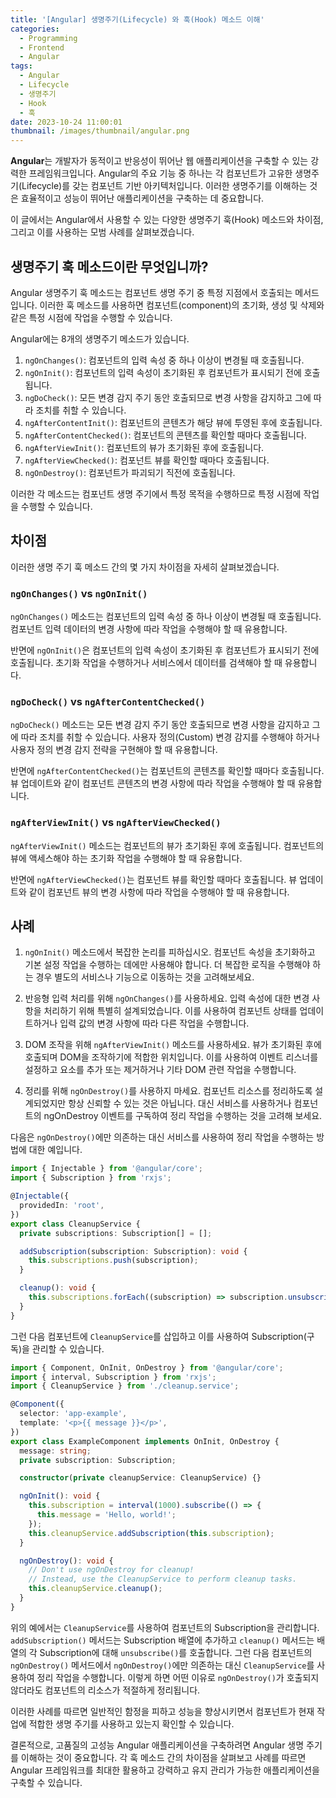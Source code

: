 ```yaml
---
title: '[Angular] 생명주기(Lifecycle) 와 훅(Hook) 메소드 이해'
categories:
  - Programming
  - Frontend
  - Angular
tags:
  - Angular
  - Lifecycle
  - 생명주기
  - Hook
  - 훅
date: 2023-10-24 11:00:01
thumbnail: /images/thumbnail/angular.png
---
```


**Angular**는 개발자가 동적이고 반응성이 뛰어난 웹 애플리케이션을 구축할 수 있는 강력한 프레임워크입니다. Angular의 주요 기능 중 하나는 각 컴포넌트가 고유한 생명주기(Lifecycle)를 갖는 컴포넌트 기반 아키텍처입니다. 이러한 생명주기를 이해하는 것은 효율적이고 성능이 뛰어난 애플리케이션을 구축하는 데 중요합니다.

이 글에서는 Angular에서 사용할 수 있는 다양한 생명주기 훅(Hook) 메소드와 차이점, 그리고 이를 사용하는 모범 사례를 살펴보겠습니다.

## 생명주기 훅 메소드이란 무엇입니까?

Angular 생명주기 훅 메소드는 컴포넌트 생명 주기 중 특정 지점에서 호출되는 메서드입니다. 이러한 훅 메소드를 사용하면 컴포넌트(component)의 초기화, 생성 및 삭제와 같은 특정 시점에 작업을 수행할 수 있습니다.

Angular에는 8개의 생명주기 메소드가 있습니다.

1. `ngOnChanges()`: 컴포넌트의 입력 속성 중 하나 이상이 변경될 때 호출됩니다.
2. `ngOnInit()`: 컴포넌트의 입력 속성이 초기화된 후 컴포넌트가 표시되기 전에 호출됩니다.
3. `ngDoCheck()`: 모든 변경 감지 주기 동안 호출되므로 변경 사항을 감지하고 그에 따라 조치를 취할 수 있습니다.
4. `ngAfterContentInit()`: 컴포넌트의 콘텐츠가 해당 뷰에 투영된 후에 호출됩니다.
5. `ngAfterContentChecked()`: 컴포넌트의 콘텐츠를 확인할 때마다 호출됩니다.
6. `ngAfterViewInit()`: 컴포넌트의 뷰가 초기화된 후에 호출됩니다.
7. `ngAfterViewChecked()`: 컴포넌트 뷰를 확인할 때마다 호출됩니다.
8. `ngOnDestroy()`: 컴포넌트가 파괴되기 직전에 호출됩니다.

이러한 각 메소드는 컴포넌트 생명 주기에서 특정 목적을 수행하므로 특정 시점에 작업을 수행할 수 있습니다.

## 차이점

이러한 생명 주기 훅 메소드 간의 몇 가지 차이점을 자세히 살펴보겠습니다.

### `ngOnChanges()` vs `ngOnInit()`

`ngOnChanges()` 메소드는 컴포넌트의 입력 속성 중 하나 이상이 변경될 때 호출됩니다. 컴포넌트 입력 데이터의 변경 사항에 따라 작업을 수행해야 할 때 유용합니다.

반면에 `ngOnInit()`은 컴포넌트의 입력 속성이 초기화된 후 컴포넌트가 표시되기 전에 호출됩니다. 초기화 작업을 수행하거나 서비스에서 데이터를 검색해야 할 때 유용합니다.

### `ngDoCheck()` vs `ngAfterContentChecked()`

`ngDoCheck()` 메소드는 모든 변경 감지 주기 동안 호출되므로 변경 사항을 감지하고 그에 따라 조치를 취할 수 있습니다. 사용자 정의(Custom) 변경 감지를 수행해야 하거나 사용자 정의 변경 감지 전략을 구현해야 할 때 유용합니다.

반면에 `ngAfterContentChecked()`는 컴포넌트의 콘텐츠를 확인할 때마다 호출됩니다. 뷰 업데이트와 같이 컴포넌트 콘텐츠의 변경 사항에 따라 작업을 수행해야 할 때 유용합니다.

### `ngAfterViewInit()` vs `ngAfterViewChecked()`

`ngAfterViewInit()` 메소드는 컴포넌트의 뷰가 초기화된 후에 호출됩니다. 컴포넌트의 뷰에 액세스해야 하는 초기화 작업을 수행해야 할 때 유용합니다.

반면에 `ngAfterViewChecked()`는 컴포넌트 뷰를 확인할 때마다 호출됩니다. 뷰 업데이트와 같이 컴포넌트 뷰의 변경 사항에 따라 작업을 수행해야 할 때 유용합니다.

## 사례

1. `ngOnInit()` 메소드에서 복잡한 논리를 피하십시오. 컴포넌트 속성을 초기화하고 기본 설정 작업을 수행하는 데에만 사용해야 합니다. 더 복잡한 로직을 수행해야 하는 경우 별도의 서비스나 기능으로 이동하는 것을 고려해보세요.

2. 반응형 입력 처리를 위해 `ngOnChanges()`를 사용하세요. 입력 속성에 대한 변경 사항을 처리하기 위해 특별히 설계되었습니다. 이를 사용하여 컴포넌트 상태를 업데이트하거나 입력 값의 변경 사항에 따라 다른 작업을 수행합니다.

3. DOM 조작을 위해 `ngAfterViewInit()` 메소드를 사용하세요. 뷰가 초기화된 후에 호출되며 DOM을 조작하기에 적합한 위치입니다. 이를 사용하여 이벤트 리스너를 설정하고 요소를 추가 또는 제거하거나 기타 DOM 관련 작업을 수행합니다.

4. 정리를 위해 `ngOnDestroy()`를 사용하지 마세요. 컴포넌트 리소스를 정리하도록 설계되었지만 항상 신뢰할 수 있는 것은 아닙니다. 대신 서비스를 사용하거나 컴포넌트의 ngOnDestroy 이벤트를 구독하여 정리 작업을 수행하는 것을 고려해 보세요.

다음은 `ngOnDestroy()`에만 의존하는 대신 서비스를 사용하여 정리 작업을 수행하는 방법에 대한 예입니다.

```ts
import { Injectable } from '@angular/core';
import { Subscription } from 'rxjs';

@Injectable({
  providedIn: 'root',
})
export class CleanupService {
  private subscriptions: Subscription[] = [];

  addSubscription(subscription: Subscription): void {
    this.subscriptions.push(subscription);
  }

  cleanup(): void {
    this.subscriptions.forEach((subscription) => subscription.unsubscribe());
  }
}
```

그런 다음 컴포넌트에 `CleanupService`를 삽입하고 이를 사용하여 Subscription(구독)을 관리할 수 있습니다.

```ts
import { Component, OnInit, OnDestroy } from '@angular/core';
import { interval, Subscription } from 'rxjs';
import { CleanupService } from './cleanup.service';

@Component({
  selector: 'app-example',
  template: '<p>{{ message }}</p>',
})
export class ExampleComponent implements OnInit, OnDestroy {
  message: string;
  private subscription: Subscription;

  constructor(private cleanupService: CleanupService) {}

  ngOnInit(): void {
    this.subscription = interval(1000).subscribe(() => {
      this.message = 'Hello, world!';
    });
    this.cleanupService.addSubscription(this.subscription);
  }

  ngOnDestroy(): void {
    // Don't use ngOnDestroy for cleanup!
    // Instead, use the CleanupService to perform cleanup tasks.
    this.cleanupService.cleanup();
  }
}
```

위의 예에서는 `CleanupService`를 사용하여 컴포넌트의 Subscription을 관리합니다. `addSubscription()` 메서드는 Subscription 배열에 추가하고 `cleanup()` 메서드는 배열의 각 Subscription에 대해 `unsubscribe()`를 호출합니다. 그런 다음 컴포넌트의 `ngOnDestroy()` 메서드에서 `ngOnDestroy()`에만 의존하는 대신 `CleanupService`를 사용하여 정리 작업을 수행합니다. 이렇게 하면 어떤 이유로 `ngOnDestroy()`가 호출되지 않더라도 컴포넌트의 리소스가 적절하게 정리됩니다.

이러한 사례를 따르면 일반적인 함정을 피하고 성능을 향상시키면서 컴포넌트가 현재 작업에 적합한 생명 주기를 사용하고 있는지 확인할 수 있습니다.

결론적으로, 고품질의 고성능 Angular 애플리케이션을 구축하려면 Angular 생명 주기를 이해하는 것이 중요합니다. 각 훅 메소드 간의 차이점을 살펴보고 사례를 따르면 Angular 프레임워크를 최대한 활용하고 강력하고 유지 관리가 가능한 애플리케이션을 구축할 수 있습니다.
